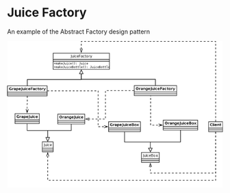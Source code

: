 Juice Factory
=============

An example of the Abstract Factory design pattern

![Alt text](diagrams/Juice_Factory_UML.png)
